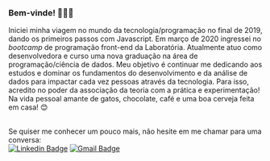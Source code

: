 
### Bem-vinde! 👋👋👋

Iniciei minha viagem no mundo da tecnologia/programação no final de 2019, dando os primeiros passos com Javascript. Em março de 2020 ingressei no _bootcamp_ de programação front-end da Laboratória. Atualmente atuo como desenvolvedora e curso uma nova graduação na área de programação/ciência de dados. Meu objetivo é continuar me dedicando aos estudos e dominar os fundamentos do desenvolvimento e da análise de dados para impactar cada vez pessoas através da tecnologia. Para isso, acredito no poder da associação da teoria com a prática e experimentação!</br>
Na vida pessoal amante de gatos, chocolate, café e uma boa cerveja feita em casa!  :blush:
</br></br>


Se quiser me conhecer um pouco mais, não hesite em me chamar para uma conversa: </br>
[![Linkedin Badge](https://img.shields.io/badge/-Linkedin-0077B5?style=flat-square&logo=Linkedin&logoColor=white&link=https://www.linkedin.com/in/nathaliamonalisa/)](https://www.linkedin.com/in/nathaliamonalisa/) 
[![Gmail Badge](https://img.shields.io/badge/Gmail-c5392a?style=flat-square&logo=Gmail&logoColor=white&link=mailto:nathaliamonalisa@gmail.com)](mailto:nathaliamonalisa@gmail.com)

